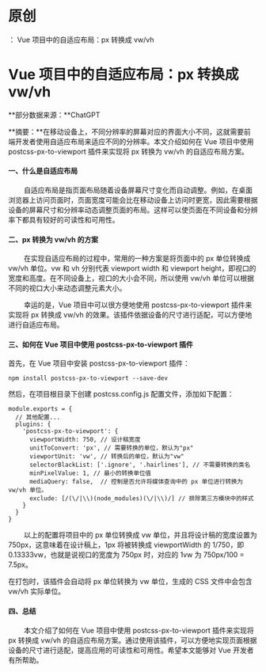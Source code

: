 # 原创
：  Vue 项目中的自适应布局：px 转换成 vw/vh

# Vue 项目中的自适应布局：px 转换成 vw/vh

**部分数据来源：**ChatGPT

**摘要：**在移动设备上，不同分辨率的屏幕对应的界面大小不同，这就需要前端开发者使用自适应布局来适应不同的分辨率。本文介绍如何在 Vue 项目中使用 postcss-px-to-viewport 插件来实现将 px 转换为 vw/vh 的自适应布局方案。

#### 一、什么是自适应布局

        自适应布局是指页面布局随着设备屏幕尺寸变化而自动调整。例如，在桌面浏览器上访问页面时，页面宽度可能会比在移动设备上访问时更宽，因此需要根据设备的屏幕尺寸和分辨率动态调整页面的布局。这样可以使页面在不同设备和分辨率下都具有较好的可读性和可用性。

#### 二、px 转换为 vw/vh 的方案

        在实现自适应布局的过程中，常用的一种方案是将页面中的 px 单位转换成 vw/vh 单位。vw 和 vh 分别代表 viewport width 和 viewport height，即视口的宽度和高度。在不同设备上，视口的大小会不同，所以使用 vw/vh 单位可以根据不同的视口大小来动态调整元素大小。

        幸运的是，Vue 项目中可以很方便地使用 postcss-px-to-viewport 插件来实现将 px 转换成 vw/vh 的效果。该插件依据设备的尺寸进行适配，可以方便地进行自适应布局。

#### 三、如何在 Vue 项目中使用 postcss-px-to-viewport 插件

首先，在 Vue 项目中安装 postcss-px-to-viewport 插件：

```
npm install postcss-px-to-viewport --save-dev

```

然后，在项目根目录下创建 postcss.config.js 配置文件，添加如下配置：

```
module.exports = {
  // 其他配置...
  plugins: {
    'postcss-px-to-viewport': {
      viewportWidth: 750, // 设计稿宽度
      unitToConvert: 'px', // 需要转换的单位，默认为"px"
      viewportUnit: 'vw', // 转换后的单位，默认为"vw"
      selectorBlackList: ['.ignore', '.hairlines'], // 不需要转换的类名
      minPixelValue: 1, // 最小的转换单位值
      mediaQuery: false,  // 控制是否允许将媒体查询中的 px 单位进行转换为 vw/vh 单位。
      exclude: [/(\/|\\)(node_modules)(\/|\\)/] // 排除第三方模块中的样式
    }
  }
}

```

        以上的配置将项目中的 px 单位转换成 vw 单位，并且将设计稿的宽度设置为 750px，这意味着在设计稿上，1px 将被转换成 viewportWidth 的 1/750，即 0.13333vw，也就是说视口的宽度为 750px 时，对应的 1vw 为 750px/100 = 7.5px。

在打包时，该插件会自动将 px 单位转换为 vw 单位，生成的 CSS 文件中会包含 vw/vh 实际单位。

#### 四、总结

        本文介绍了如何在 Vue 项目中使用 postcss-px-to-viewport 插件来实现将 px 转换成 vw/vh 的自适应布局方案。通过使用该插件，可以方便地实现页面根据设备的尺寸进行适配，提高应用的可读性和可用性。希望本文能够对 Vue 开发者有所帮助。
